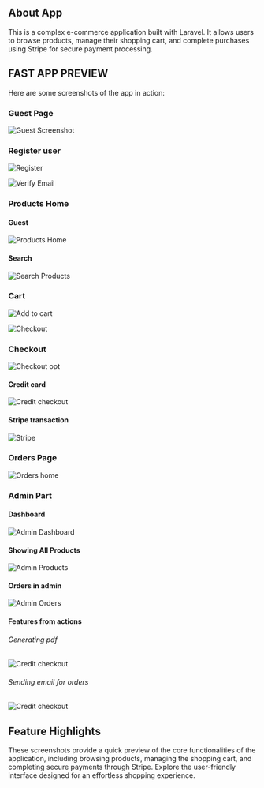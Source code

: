 
## About App
This is a complex e-commerce application built with Laravel. It allows users to browse products, manage their shopping cart, and complete purchases using Stripe for secure payment processing.

## FAST APP PREVIEW

Here are some screenshots of the app in action:

### Guest Page
![Guest Screenshot](imagess/guest_page.png)

### Register user
![Register](imagess/register.png)

![Verify Email](imagess/verify_email_reg.png)

### Products Home
#### Guest
![Products Home](imagess/products_home.png)
#### Search
![Search Products](imagess/search_home.png)

### Cart
![Add to cart](imagess/added_to_cart.png)

![Checkout](imagess/checkout.png)
### Checkout
![Checkout opt](imagess/checkout_options.png)
#### Credit card
![Credit checkout](imagess/card_details.png)
#### Stripe transaction
![Stripe](imagess/stripe1.jpg)

### Orders Page
![Orders home](imagess/orders_home.png)

### Admin Part
#### Dashboard
![Admin Dashboard](imagess/admin_dashboard.png)
#### Showing All Products
![Admin Products](imagess/admin_products.png)
#### Orders in admin
![Admin Orders](imagess/admin_orders.png)
#### Features from actions
###### Generating pdf
![Credit checkout](imagess/admin_pdf.png)
###### Sending email for orders
![Credit checkout](imagess/order_email.png)

## Feature Highlights

These screenshots provide a quick preview of the core functionalities of the application, including browsing products, managing the shopping cart, and completing secure payments through Stripe. Explore the user-friendly interface designed for an effortless shopping experience.




